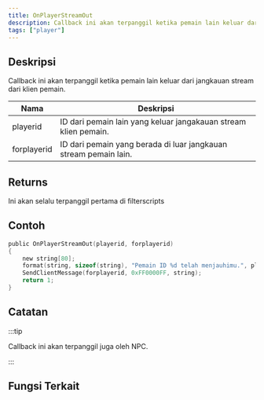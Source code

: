 ```yaml
---
title: OnPlayerStreamOut
description: Callback ini akan terpanggil ketika pemain lain keluar dari jangkauan stream dari klien pemain.
tags: ["player"]
---
```


## Deskripsi

Callback ini akan terpanggil ketika pemain lain keluar dari jangkauan stream dari klien pemain.

| Nama        | Deskripsi                                                 |
| ----------- | ------------------------------------------------------ |
| playerid    | ID dari pemain lain yang keluar jangakauan stream klien pemain. |
| forplayerid | ID dari pemain yang berada di luar jangkauan stream pemain lain.|

## Returns

Ini akan selalu terpanggil pertama di filterscripts

## Contoh
```c
public OnPlayerStreamOut(playerid, forplayerid)
{
    new string[80];
    format(string, sizeof(string), "Pemain ID %d telah menjauhimu.", playerid);
    SendClientMessage(forplayerid, 0xFF0000FF, string);
    return 1;
}
```

## Catatan

:::tip

Callback ini akan terpanggil juga oleh NPC.

:::

## Fungsi Terkait
